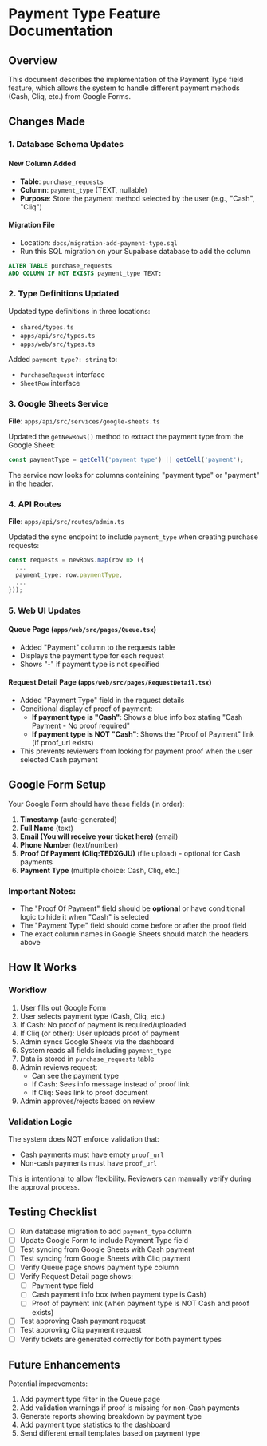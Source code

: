 # Payment Type Feature Documentation

## Overview
This document describes the implementation of the Payment Type field feature, which allows the system to handle different payment methods (Cash, Cliq, etc.) from Google Forms.

## Changes Made

### 1. Database Schema Updates

#### New Column Added
- **Table**: `purchase_requests`
- **Column**: `payment_type` (TEXT, nullable)
- **Purpose**: Store the payment method selected by the user (e.g., "Cash", "Cliq")

#### Migration File
- Location: `docs/migration-add-payment-type.sql`
- Run this SQL migration on your Supabase database to add the column

```sql
ALTER TABLE purchase_requests 
ADD COLUMN IF NOT EXISTS payment_type TEXT;
```

### 2. Type Definitions Updated

Updated type definitions in three locations:
- `shared/types.ts`
- `apps/api/src/types.ts`
- `apps/web/src/types.ts`

Added `payment_type?: string` to:
- `PurchaseRequest` interface
- `SheetRow` interface

### 3. Google Sheets Service

**File**: `apps/api/src/services/google-sheets.ts`

Updated the `getNewRows()` method to extract the payment type from the Google Sheet:
```typescript
const paymentType = getCell('payment type') || getCell('payment');
```

The service now looks for columns containing "payment type" or "payment" in the header.

### 4. API Routes

**File**: `apps/api/src/routes/admin.ts`

Updated the sync endpoint to include `payment_type` when creating purchase requests:
```typescript
const requests = newRows.map(row => ({
  ...
  payment_type: row.paymentType,
  ...
}));
```

### 5. Web UI Updates

#### Queue Page (`apps/web/src/pages/Queue.tsx`)
- Added "Payment" column to the requests table
- Displays the payment type for each request
- Shows "-" if payment type is not specified

#### Request Detail Page (`apps/web/src/pages/RequestDetail.tsx`)
- Added "Payment Type" field in the request details
- Conditional display of proof of payment:
  - **If payment type is "Cash"**: Shows a blue info box stating "Cash Payment - No proof required"
  - **If payment type is NOT "Cash"**: Shows the "Proof of Payment" link (if proof_url exists)
- This prevents reviewers from looking for payment proof when the user selected Cash payment

## Google Form Setup

Your Google Form should have these fields (in order):
1. **Timestamp** (auto-generated)
2. **Full Name** (text)
3. **Email (You will receive your ticket here)** (email)
4. **Phone Number** (text/number)
5. **Proof Of Payment (Cliq:TEDXGJU)** (file upload) - optional for Cash payments
6. **Payment Type** (multiple choice: Cash, Cliq, etc.)

### Important Notes:
- The "Proof Of Payment" field should be **optional** or have conditional logic to hide it when "Cash" is selected
- The "Payment Type" field should come before or after the proof field
- The exact column names in Google Sheets should match the headers above

## How It Works

### Workflow
1. User fills out Google Form
2. User selects payment type (Cash, Cliq, etc.)
3. If Cash: No proof of payment is required/uploaded
4. If Cliq (or other): User uploads proof of payment
5. Admin syncs Google Sheets via the dashboard
6. System reads all fields including `payment_type`
7. Data is stored in `purchase_requests` table
8. Admin reviews request:
   - Can see the payment type
   - If Cash: Sees info message instead of proof link
   - If Cliq: Sees link to proof document
9. Admin approves/rejects based on review

### Validation Logic
The system does NOT enforce validation that:
- Cash payments must have empty `proof_url`
- Non-cash payments must have `proof_url`

This is intentional to allow flexibility. Reviewers can manually verify during the approval process.

## Testing Checklist

- [ ] Run database migration to add `payment_type` column
- [ ] Update Google Form to include Payment Type field
- [ ] Test syncing from Google Sheets with Cash payment
- [ ] Test syncing from Google Sheets with Cliq payment
- [ ] Verify Queue page shows payment type column
- [ ] Verify Request Detail page shows:
  - [ ] Payment type field
  - [ ] Cash payment info box (when payment type is Cash)
  - [ ] Proof of payment link (when payment type is NOT Cash and proof exists)
- [ ] Test approving Cash payment request
- [ ] Test approving Cliq payment request
- [ ] Verify tickets are generated correctly for both payment types

## Future Enhancements

Potential improvements:
1. Add payment type filter in the Queue page
2. Add validation warnings if proof is missing for non-Cash payments
3. Generate reports showing breakdown by payment type
4. Add payment type statistics to the dashboard
5. Send different email templates based on payment type
